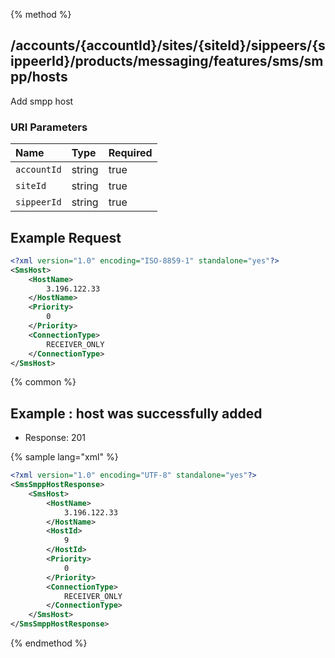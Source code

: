 {% method %}
## /accounts/{accountId}/sites/{siteId}/sippeers/{sippeerId}/products/messaging/features/sms/smpp/hosts

Add smpp host



### URI Parameters
| Name | Type | Required |
|:-----|:-----|:---------|
| `accountId` | string | true |
| `siteId` | string | true |
| `sippeerId` | string | true |





## Example Request
```xml
<?xml version="1.0" encoding="ISO-8859-1" standalone="yes"?>
<SmsHost>
    <HostName>
        3.196.122.33
    </HostName>
    <Priority>
        0
    </Priority>
    <ConnectionType>
        RECEIVER_ONLY
    </ConnectionType>
</SmsHost>
```


{% common %}


## Example : host was successfully added

* Response: 201

{% sample lang="xml" %}

```xml
<?xml version="1.0" encoding="UTF-8" standalone="yes"?>
<SmsSmppHostResponse>
    <SmsHost>
        <HostName>
            3.196.122.33
        </HostName>
        <HostId>
            9
        </HostId>
        <Priority>
            0
        </Priority>
        <ConnectionType>
            RECEIVER_ONLY
        </ConnectionType>
    </SmsHost>
</SmsSmppHostResponse>
```


{% endmethod %}